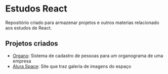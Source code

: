 # Estudos React

Repositório criado para armazenar projetos e outros materias relacionado
aos estudos de React.

## Projetos criados

- [Organo](./alura/organo): Sistema de cadastro de pessoas para um organograma de uma empresa
- [Alura Space](./alura/alura-space): Site que traz galeria de imagens do espaço
